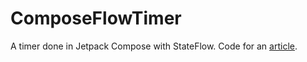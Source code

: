# ComposeFlowTimer
A timer done in Jetpack Compose with StateFlow.
Code for an [article](https://dev.to/aniketsmk/kotlin-flow-implementing-an-android-timer-ieo).
